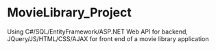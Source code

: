 # MovieLibrary_Project
Using C#/SQL/EntityFramework/ASP.NET Web API for backend, JQuery/JS/HTML/CSS/AJAX for front end of a movie library application
